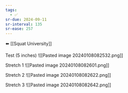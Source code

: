 ```yaml
---
tags:
  - ✅
sr-due: 2024-09-11
sr-interval: 135
sr-ease: 257
---
```


⬅️ [[Squat University]]

Test (5 inches)
![[Pasted image 20240108082532.png]]

Stretch 1
![[Pasted image 20240108082601.png]]

Stretch 2
![[Pasted image 20240108082622.png]]

Stretch 3
![[Pasted image 20240108082642.png]]